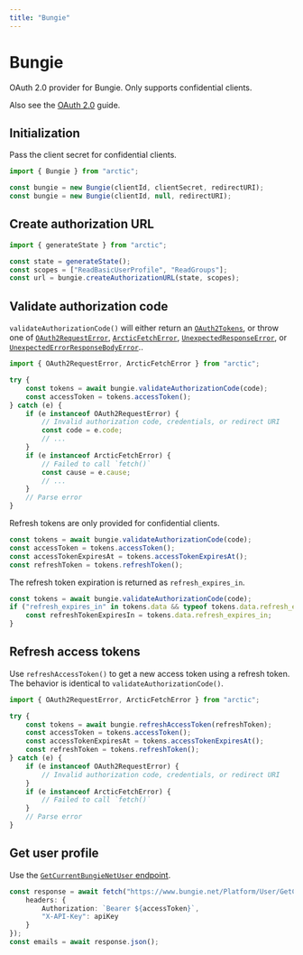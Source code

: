 ```yaml
---
title: "Bungie"
---
```


# Bungie

OAuth 2.0 provider for Bungie. Only supports confidential clients.

Also see the [OAuth 2.0](/guides/oauth2) guide.

## Initialization

Pass the client secret for confidential clients.

```ts
import { Bungie } from "arctic";

const bungie = new Bungie(clientId, clientSecret, redirectURI);
const bungie = new Bungie(clientId, null, redirectURI);
```

## Create authorization URL

```ts
import { generateState } from "arctic";

const state = generateState();
const scopes = ["ReadBasicUserProfile", "ReadGroups"];
const url = bungie.createAuthorizationURL(state, scopes);
```

## Validate authorization code

`validateAuthorizationCode()` will either return an [`OAuth2Tokens`](/reference/main/OAuth2Tokens), or throw one of [`OAuth2RequestError`](/reference/main/OAuth2RequestError), [`ArcticFetchError`](/reference/main/ArcticFetchError), [`UnexpectedResponseError`](/reference/main/UnexpectedResponseError), or [`UnexpectedErrorResponseBodyError`](/reference/main/UnexpectedErrorResponseBodyError)..

```ts
import { OAuth2RequestError, ArcticFetchError } from "arctic";

try {
	const tokens = await bungie.validateAuthorizationCode(code);
	const accessToken = tokens.accessToken();
} catch (e) {
	if (e instanceof OAuth2RequestError) {
		// Invalid authorization code, credentials, or redirect URI
		const code = e.code;
		// ...
	}
	if (e instanceof ArcticFetchError) {
		// Failed to call `fetch()`
		const cause = e.cause;
		// ...
	}
	// Parse error
}
```

Refresh tokens are only provided for confidential clients.

```ts
const tokens = await bungie.validateAuthorizationCode(code);
const accessToken = tokens.accessToken();
const accessTokenExpiresAt = tokens.accessTokenExpiresAt();
const refreshToken = tokens.refreshToken();
```

The refresh token expiration is returned as `refresh_expires_in`.

```ts
const tokens = await bungie.validateAuthorizationCode(code);
if ("refresh_expires_in" in tokens.data && typeof tokens.data.refresh_expires_in === "number") {
	const refreshTokenExpiresIn = tokens.data.refresh_expires_in;
}
```

## Refresh access tokens

Use `refreshAccessToken()` to get a new access token using a refresh token. The behavior is identical to `validateAuthorizationCode()`.

```ts
import { OAuth2RequestError, ArcticFetchError } from "arctic";

try {
	const tokens = await bungie.refreshAccessToken(refreshToken);
	const accessToken = tokens.accessToken();
	const accessTokenExpiresAt = tokens.accessTokenExpiresAt();
	const refreshToken = tokens.refreshToken();
} catch (e) {
	if (e instanceof OAuth2RequestError) {
		// Invalid authorization code, credentials, or redirect URI
	}
	if (e instanceof ArcticFetchError) {
		// Failed to call `fetch()`
	}
	// Parse error
}
```

## Get user profile

Use the [`GetCurrentBungieNetUser` endpoint](https://destinydevs.github.io/BungieNetPlatform/docs/services/User/User-GetCurrentBungieNetUser).

```ts
const response = await fetch("https://www.bungie.net/Platform/User/GetCurrentBungieNetUser", {
	headers: {
		Authorization: `Bearer ${accessToken}`,
		"X-API-Key": apiKey
	}
});
const emails = await response.json();
```

